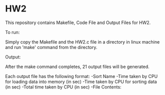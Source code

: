# HW2
This repository contains Makefile, Code File and Output Files for HW2.

To run:

Simply copy the Makefile and the HW2.c file in a directory in linux machine and run 'make' command from the directory.

Output:

After the make command completes, 21 output files will be generated.

Each output file has the following format:
-Sort Name
-Time taken by CPU for loading data into memory (in sec)
-Time taken by CPU for sorting data (in sec)
-Total time taken by CPU (in sec)
-File Contents:
<All records sorted according to the timestamp in ascending order>
